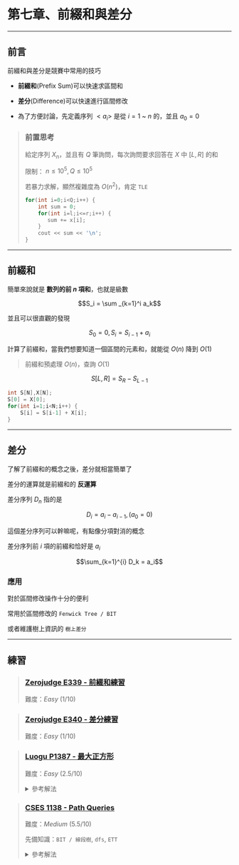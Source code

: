# 第七章、前綴和與差分
---

## 前言
前綴和與差分是競賽中常用的技巧

- **前綴和**(Prefix Sum)可以快速求區間和

- **差分**(Difference)可以快速進行區間修改

- 為了方便討論，先定義序列 $<a_i>$ 是從 $i=1$ ~ $n$ 的，並且 $a_0 = 0$

> ### 前置思考
>
> 給定序列 $X_n$，並且有 $Q$ 筆詢問，每次詢問要求回答在 $X$ 中 $[L,R]$ 的和
>
> 限制： $n \leq 10^5,Q\leq 10^5$
>
> 若暴力求解，顯然複雜度為 $O(n^2)$，肯定 `TLE`
> ```cpp
> for(int i=0;i<Q;i++) {
>     int sum = 0;
>     for(int i=l;i<=r;i++) {
>        sum += x[i];
>     }
>     cout << sum << '\n';
> }
> ```

---

## 前綴和
簡單來說就是 **數列的前 $n$ 項和**，也就是級數

$$S_i = \sum _{k=1}^i a_k$$

並且可以很直觀的發現

$$S_0 = 0, S_i = S_{i-1} + a_i$$

計算了前綴和，當我們想要知道一個區間的元素和，就能從 $O(n)$ 降到 $O(1)$

> 前綴和預處理 $O(n)$，查詢 $O(1)$

$$S[L,R] = S_R - S_{L-1}$$

```cpp
int S[N],X[N];
S[0] = X[0];
for(int i=1;i<N;i++) {
    S[i] = S[i-1] + X[i];
}
```

---

## 差分

了解了前綴和的概念之後，差分就相當簡單了

差分的運算就是前綴和的 **反運算**

差分序列 $D_n$ 指的是

$$D_i = a_i - a_{i-1},(a_0 = 0)$$

這個差分序列可以幹嘛呢，有點像分項對消的概念

差分序列前 $i$ 項的前綴和恰好是 $a_i$

$$\sum_{k=1}^{i} D_k = a_i$$

### 應用
對於區間修改操作十分的便利

常用於區間修改的 `Fenwick Tree / BIT`

或者維護樹上資訊的 `樹上差分`

---

## 練習

> ### [Zerojudge E339 - 前綴和練習](https://zerojudge.tw/ShowProblem?problemid=e339)
>
> 難度：*Easy* $(1/10)$

> ### [Zerojudge E340 - 差分練習](https://zerojudge.tw/ShowProblem?problemid=e340)
>
> 難度：*Easy* $(1/10)$


> ### [Luogu P1387 - 最大正方形](https://www.luogu.com.cn/problem/P1387)
>
> 難度：*Easy* $(2.5/10)$
>
> <details>
>     <summary> 參考解法 </summary>
> 
> 把前綴和的概念轉成二維的就好（左上到右下的所有元素總和）
> 
> 以下是 AC Code from OI Wiki
> 
> ```cpp
> #include <algorithm>
> #include <iostream>
> #include <vector>
> 
> int n, m;
> std::vector<std::vector<int>> a, ps;  // (n + 1) x (m + 1).
> 
> // Calculate the prefix sum of 2-d array.
> void prefix_sum() {
>   ps = a;
>   for (int i = 1; i <= n; ++i)
>     for (int j = 1; j <= m; ++j)
>       ps[i][j] += ps[i - 1][j] + ps[i][j - 1] - ps[i - 1][j - 1];
> }
> 
> // Find the sum of elements in submatrix [x1, y1] to [x2, y2].
> int query(int x1, int y1, int x2, int y2) {
>   return ps[x2][y2] - ps[x1 - 1][y2] - ps[x2][y1 - 1] + ps[x1 - 1][y1 - 1];
> }
> 
> int main() {
>   std::cin >> n >> m;
>   a.assign(n + 1, std::vector<int>(m + 1));
> 
>   for (int i = 1; i <= n; i++)
>     for (int j = 1; j <= m; j++) std::cin >> a[i][j];
> 
>   prefix_sum();
> 
>   int ans = 0;
>   for (int l = 1; l <= std::min(n, m); ++l)
>     for (int i = l; i <= n; i++)
>       for (int j = l; j <= m; j++)
>         if (query(i - l + 1, j - l + 1, i, j) == l * l) ans = std::max(ans, l);
> 
>   std::cout << ans << std::endl;
>   return 0;
> }
> ```
> </details>

> ### [CSES 1138 - Path Queries](https://cses.fi/problemset/task/1138)
> 
> 難度：*Medium* $(5.5/10)$
>
> 先備知識：`BIT / 線段樹`, `dfs`, `ETT`
> 
> <details>
>     <summary> 參考解法 </summary>
> 
> 解法一：前面提到的 **樹上差分**
> 
> 解法二：樹鏈剖分
> 
> ```cpp
> #include <bits/stdc++.h>
> #define int int64_t
> using namespace std;
> static constexpr int N = 2e5+5;
> vector<vector<int>> g(N);
> vector<int> val(N),in(N),out(N),bit(N);
> int n,q;
> inline void update(int p,int v){
>     while(p<=n){
>         bit[p] += v;
>         p += (p&-p);
>     }
> }
> inline int get(int p){
>     int ans = 0;
>     while(p>0){
>         ans += bit[p];
>         p -= (p&-p);
>     }
>     return ans;
> }
> inline void dfs(int cur,int from){
>     static int timer = 0;
>     in[cur] = ++timer;
>     for(int &nxt : g[cur]){
>         if(nxt != from)
>             dfs(nxt,cur);
>     }
>     out[cur] = timer;
> }
>  
> int32_t main(){
>     ios_base::sync_with_stdio(0);
>     cin.tie(0), cout.tie(0);
>  
>     cin >> n >> q;
>     for(int i=1;i<=n;i++){
>         cin >> val[i];
>     }
>     for(int i=1;i<n;i++){
>         int a,b;
>         cin >> a >> b;
>         g[a].push_back(b);
>         g[b].push_back(a);
>     }
>     dfs(1,1);
>     for(int i=1;i<=n;i++){
>         update(in[i],val[i]);
>         update(out[i]+1,-val[i]);
>     }
>     while(q--){
>         int op,a,b;
>         cin >> op;
>         if(op == 1){
>             cin >> a >> b;
>             update(in[a],b - val[a]);
>             update(out[a]+1,val[a] - b);
>             val[a] = b;
>         }else{
>             cin >> a;
>             cout << get(in[a]) << '\n';
>         }
>     }
> }
> ```
> </details>

